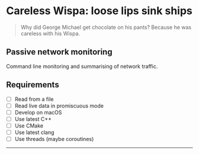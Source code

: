# Careless Wispa: loose lips sink ships

> Why did George Michael get chocolate on his pants? Because he was careless with his Wispa.

## Passive network monitoring

Command line monitoring and summarising of network traffic.

## Requirements

- [ ] Read from a file
- [ ] Read live data in promiscuous mode
- [ ] Develop on macOS
- [ ] Use latest C++
- [ ] Use CMake
- [ ] Use latest clang
- [ ] Use threads (maybe coroutines)

---
